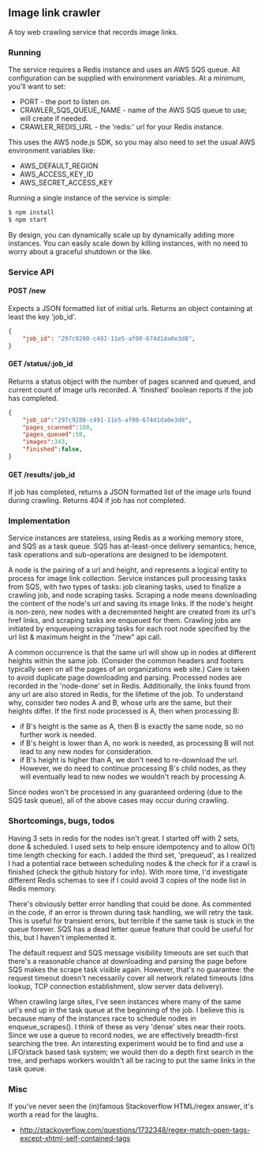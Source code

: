 ## Image link crawler

A toy web crawling service that records image links.

### Running
The service requires a Redis instance and uses an AWS SQS queue. All configuration can be supplied with environment variables. At a minimum, you'll want to set:

* PORT - the port to listen on.
* CRAWLER_SQS_QUEUE_NAME - name of the AWS SQS queue to use; will create if needed.
* CRAWLER_REDIS_URL - the 'redis:' url for your Redis instance.

This uses the AWS node.js SDK, so you may also need to set the usual AWS environment variables like:

* AWS_DEFAULT_REGION
* AWS_ACCESS_KEY_ID
* AWS_SECRET_ACCESS_KEY

Running a single instance of the service is simple:
```bash
$ npm install
$ npm start
```

By design, you can dynamically scale up by dynamically adding more instances. You can easily scale down by killing instances, with no need to worry about a graceful shutdown or the like.

### Service API

#### POST /new
Expects a JSON formatted list of initial urls. Returns an object containing at least the key 'job_id'.
```json
{
    "job_id": "297c9280-c491-11e5-af00-674d1da0e3d8",
}
```

#### GET /status/:job_id
Returns a status object with the number of pages scanned and queued, and current count of image urls recorded. A 'finished' boolean reports if the job has completed.
```json
{
    "job_id":"297c9280-c491-11e5-af00-674d1da0e3d8",
    "pages_scanned":100,
    "pages_queued":50,
    "images":343,
    "finished":false,
}
```

#### GET /results/:job_id
If job has completed, returns a JSON formatted list of the image urls found during crawling. Returns 404 if job has not completed.

### Implementation
Service instances are stateless, using Redis as a working memory store, and SQS as a task queue. SQS has at-least-once delivery semantics; hence, task operations and sub-operations are designed to be idempotent.

A node is the pairing of a url and height, and represents a logical entity to process for image link collection. Service instances pull processing tasks from SQS, with two types of tasks: job cleaning tasks, used to finalize a crawling job, and node scraping tasks. Scraping a node means downloading the content of the node's url and saving its image links. If the node's height is non-zero, new nodes with a decremented height are created from its url's href links, and scraping tasks are enqueued for them. Crawling jobs are initiated by enqueueing scraping tasks for each root node specified by the url list & maximum height in the "/new" api call.

A common occurrence is that the same url will show up in nodes at different heights within the same job. (Consider the common headers and footers typically seen on all the pages of an organizations web site.) Care is taken to avoid duplicate page downloading and parsing. Processed nodes are recorded in the 'node-done' set in Redis. Additionally, the links found from any url are also stored in Redis, for the lifetime of the job. To understand why, consider two nodes A and B, whose urls are the same, but their heights differ. If the first node processed is A, then when processing B:
- if B's height is the same as A, then B is exactly the same node, so no further work is needed.
- if B's height is lower than A, no work is needed, as processing B will not lead to any new nodes for consideration.
- if B's height is higher than A, we don't need to re-download the url. However, we do need to continue processing B's child nodes, as they will eventually lead to new nodes we wouldn't reach by processing A.

Since nodes won't be processed in any guaranteed ordering (due to the SQS task queue), all of the above cases may occur during crawling.

### Shortcomings, bugs, todos
Having 3 sets in redis for the nodes isn't great. I started off with 2 sets, done & scheduled. I used sets to help ensure idempotency and to allow O(1) time length checking for each. I added the third set, 'prequeud', as I realized I had a potential race between scheduling nodes & the check for if a crawl is finished (check the github history for info). With more time, I'd investigate different Redis schemas to see if I could avoid 3 copies of the node list in Redis memory.

There's obviously better error handling that could be done. As commented in the code, if an error is thrown during task handling, we will retry the task. This is useful for transient errors, but terrible if the same task is stuck in the queue forever. SQS has a dead letter queue feature that could be useful for this, but I haven't implemented it.

The default request and SQS message visibility timeouts are set such that there's a reasonable chance at downloading and parsing the page before SQS makes the scrape task visible again. However, that's no guarantee: the request timeout doesn't necessarily cover all network related timeouts (dns lookup, TCP connection establishment, slow server data delivery).

When crawling large sites, I've seen instances where many of the same url's end up in the task queue at the beginning of the job. I believe this is because many of the instances race to schedule nodes in enqueue_scrapes(). I think of these as very 'dense' sites near their roots. Since we use a queue to record nodes, we are effectively breadth-first searching the tree. An interesting experiment would be to find and use a LIFO/stack based task system; we would then do a depth first search in the tree, and perhaps workers wouldn't all be racing to put the same links in the task queue.

### Misc
If you've never seen the (in)famous Stackoverflow HTML/regex answer, it's worth a read for the laughs.
- http://stackoverflow.com/questions/1732348/regex-match-open-tags-except-xhtml-self-contained-tags
